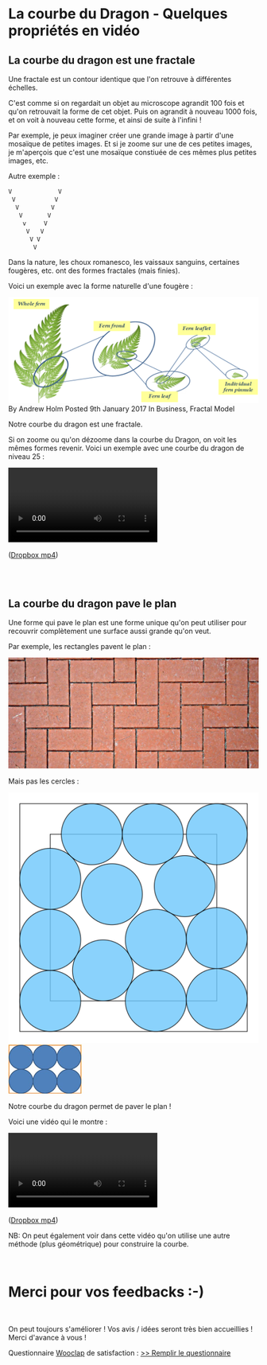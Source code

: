 # La courbe du Dragon - Quelques propriétés en vidéo

## La courbe du dragon est une fractale

Une fractale est un contour identique que l'on retrouve à différentes échelles.

C'est comme si on regardait un objet au microscope agrandit 100 fois et qu'on retrouvait la forme de cet objet. Puis on agrandit à nouveau 1000 fois, et on voit à nouveau cette forme, et ainsi de suite à l'infini !

Par exemple, je peux imaginer créer une grande image à partir d'une mosaïque de petites images. Et si je zoome sur une de ces petites images, je m'aperçois que c'est une mosaïque constiuée de ces mêmes plus petites images, etc.

Autre exemple :

```
V             V
 V           V
  V         V
   V       V
    v     V
     V   V
      V V
       V
```

Dans la nature, les choux romanesco, les vaissaux sanguins, certaines fougères, etc. ont des formes fractales (mais finies).

Voici un exemple avec la forme naturelle d'une fougère :

![Fern6](img/Fern6.png) 
By Andrew Holm  Posted 9th January 2017  In Business, Fractal Model

Notre courbe du dragon est une fractale.

Si on zoome ou qu'on dézoome dans la courbe du Dragon, on voit les mêmes formes revenir. Voici un exemple avec une courbe du dragon de niveau 25 :

<!--https://www.youtube.com/watch?v=J7IKKzzApg8-->

<video controls>
  <source src="https://www.dropbox.com/s/4harhnzpahpch1c/41%20Iteration%20Dragon%20Curve%20Zoom%20Test.mp4?raw=1" type="video/mp4">
Your browser does not support the video tag
</video>


([Dropbox mp4](https://www.dropbox.com/s/4harhnzpahpch1c/41%20Iteration%20Dragon%20Curve%20Zoom%20Test.mp4?dl=0))

<br><br>

## La courbe du dragon pave le plan

Une forme qui pave le plan est une forme unique qu'on peut utiliser pour recouvrir complètement une surface aussi grande qu'on veut.

Par exemple, les rectangles pavent le plan :

![rectPavage](img/rectPavage.jpg) 

Mais pas les cercles :

![cerclePavage](img/cerclePavage.png) 
![cerclePavage2](img/cerclePavage2.png) 

Notre courbe du dragon permet de paver le plan !

Voici une vidéo qui le montre :

<!-- https://www.youtube.com/watch?v=-sad-hmgZIs -->

<video controls>
  <source src="https://www.dropbox.com/s/59c39oenu9yxrcv/The%20Dragon%20Curve%20%28visual%20construction%3B%20plane%20tiling%29.mp4?raw=1" type="video/mp4">
Your browser does not support the video tag.
</video>




([Dropbox mp4](https://www.dropbox.com/s/59c39oenu9yxrcv/The%20Dragon%20Curve%20%28visual%20construction%3B%20plane%20tiling%29.mp4?dl=0))

NB: On peut également voir dans cette vidéo qu'on utilise une autre méthode (plus géométrique) pour construire la courbe.

<br>

# Merci pour vos feedbacks :-)

<br>

On peut toujours s'améliorer ! Vos avis / idées seront très bien accueillies ! Merci d'avance à vous !

Questionnaire [Wooclap](https://app.wooclap.com/auth/login?lang=fr&redirectTo=/home/info) de satisfaction :  [>> Remplir le questionnaire](https://app.wooclap.com/DRAGON1HEPL?from=event-page)

<br>

